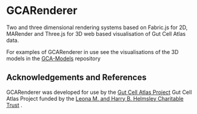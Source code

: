 # GCARenderer

Two and  three dimensional rendering systems based on Fabric.js for 2D,
MARender and Three.js for 3D web based visualisation of Gut Cell Atlas data.

For examples of GCARenderer in use see the visualisations of the
3D models in the
[GCA-Models](https://github.com/Comparative-Pathology/GCA-Models)
repository

## Acknowledgements and References

GCARenderer was developed for use by the
[Gut Cell Atlas Project](https://www.ed.ac.uk/comparative-pathology/the-gut-cell-atlas-project)
Gut Cell Atlas Project</a>
funded by the
[Leona M. and Harry B. Helmsley Charitable Trust](https://helmsleytrust.org/) .


